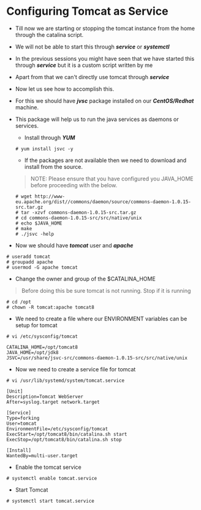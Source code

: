 # Configuring Tomcat as Service

- Till now we are starting or stopping the tomcat instance from the home through the catalina script.
- We will not be able to start this through ***service*** or ***systemctl***
- In the previous sessions you might have seen that we have started this through ***service*** but it is a custom script written by me
- Apart from that we can't directly use tomcat through ***service***
- Now let us see how to accomplish this.
- For this we should have ***jvsc*** package installed on our ***CentOS/Redhat*** machine.
- This package will help us to run the java services as daemons or services.

	- Install through ***YUM***

	```
	# yum install jsvc -y
	```

	- If the packages are not available then we need to download and install from the source.

	> NOTE: Please ensure that you have configured you JAVA_HOME before proceeding with the below.

	```
	# wget http://www-eu.apache.org/dist//commons/daemon/source/commons-daemon-1.0.15-src.tar.gz
	# tar -xzvf commons-daemon-1.0.15-src.tar.gz
	# cd commons-daemon-1.0.15-src/src/native/unix
	# echo $JAVA_HOME
	# make
	# ./jsvc -help
	```

- Now we should have ***tomcat*** user and ***apache***

```
# useradd tomcat
# groupadd apache
# usermod -G apache tomcat
```

- Change the owner and group of the $CATALINA_HOME

> Before doing this be sure tomcat is not running. Stop if it is running

```
# cd /opt
# chown -R tomcat:apache tomcat8
```

- We need to create a file where our ENVIRONMENT variables can be setup for tomcat

```
# vi /etc/sysconfig/tomcat

CATALINA_HOME=/opt/tomcat8
JAVA_HOME=/opt/jdk8
JSVC=/usr/share/jsvc-src/commons-daemon-1.0.15-src/src/native/unix
```

- Now we need to create a service file for tomcat

```
# vi /usr/lib/systemd/system/tomcat.service

[Unit]
Description=Tomcat WebServer
After=syslog.target network.target

[Service]
Type=forking
User=tomcat
EnvironmentFile=/etc/sysconfig/tomcat
ExecStart=/opt/tomcat8/bin/catalina.sh start
ExecStop=/opt/tomcat8/bin/catalina.sh stop

[Install]
WantedBy=multi-user.target
```

- Enable the tomcat service

```
# systemctl enable tomcat.service
```

- Start Tomcat

```
# systemctl start tomcat.service
```

